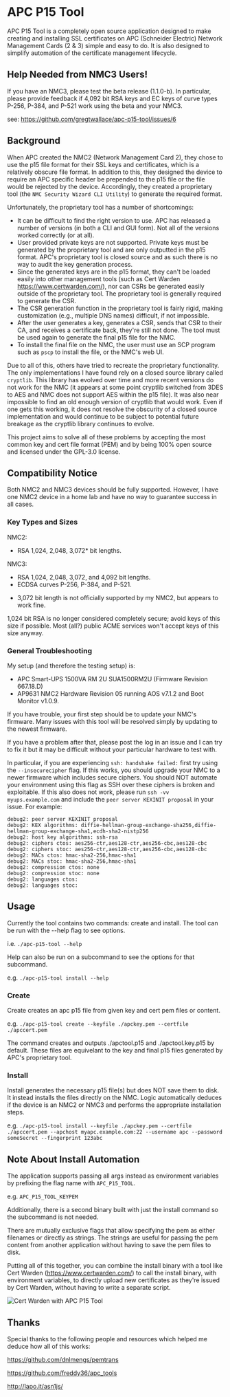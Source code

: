 # APC P15 Tool

APC P15 Tool is a completely open source application designed to make 
creating and installing SSL certificates on APC (Schneider Electric) 
Network Management Cards (2 & 3) simple and easy to do. It is also 
designed to simplify automation of the certificate management lifecycle.

## Help Needed from NMC3 Users!

If you have an NMC3, please test the beta release (1.1.0-b). In particular,
please provide feedback if 4,092 bit RSA keys and EC keys of curve types
P-256, P-384, and P-521 work using the beta and your NMC3.

see: https://github.com/gregtwallace/apc-p15-tool/issues/6

## Background

When APC created the NMC2 (Network Management Card 2), they chose to use 
the p15 file format for their SSL keys and certificates, which is a 
relatively obscure file format. In addition to this, they designed the
device to require an APC specific header be prepended to the p15 file
or the file would be rejected by the device. Accordingly, they created 
a proprietary tool (the `NMC Security Wizard CLI Utility`) to generate
the required format.

Unfortunately, the proprietary tool has a number of shortcomings:
- It can be difficult to find the right version to use. APC has released
  a number of versions (in both a CLI and GUI form). Not all of the
  versions worked correctly (or at all).
- User provided private keys are not supported. Private keys must be 
  generated by the proprietary tool and are only outputted in the p15 
  format. APC's proprietary tool is closed source and as such there is 
  no way to audit the key generation process.
- Since the generated keys are in the p15 format, they can't be loaded
  easily into other management tools (such as Cert Warden
  https://www.certwarden.com/), nor can CSRs be generated easily 
  outside of the proprietary tool. The proprietary tool is generally
  required to generate the CSR.
- The CSR generation function in the proprietary tool is fairly rigid,
  making customization (e.g., multiple DNS names) difficult, if not 
  impossible.
- After the user generates a key, generates a CSR, sends that CSR to 
  their CA, and receives a certificate back, they're still not done.
  The tool must be used again to generate the final p15 file for the
  NMC.
- To install the final file on the NMC, the user must use an SCP
  program such as `pscp` to install the file, or the NMC's web UI.

Due to all of this, others have tried to recreate the proprietary
functionality. The only implementations I have found rely on a closed
source library called `cryptlib`. This library has evolved over time
and more recent versions do not work for the NMC (it appears at some
point cryptlib switched from 3DES to AES and NMC does not support
AES within the p15 file). It was also near impossible to find an old
enough version of cryptlib that would work. Even if one gets this 
working, it does not resolve the obscurity of a closed source 
implementation and would continue to be subject to potential future
breakage as the cryptlib library continues to evolve.

This project aims to solve all of these problems by accepting the most
common key and cert file format (PEM) and by being 100% open source
and licensed under the GPL-3.0 license.

## Compatibility Notice

Both NMC2 and NMC3 devices should be fully supported. However, I have one
NMC2 device in a home lab and have no way to guarantee success in all cases.

### Key Types and Sizes

NMC2:
- RSA 1,024, 2,048, 3,072* bit lengths.

NMC3:
- RSA 1,024, 2,048, 3,072, and 4,092 bit lengths.
- ECDSA curves P-256, P-384, and P-521. 

* 3,072 bit length is not officially supported by my NMC2, but appears to work
  fine.

1,024 bit RSA is no longer considered completely secure; avoid keys of 
this size if possible. Most (all?) public ACME services won't accept keys 
of this size anyway.

### General Troubleshooting

My setup (and therefore the testing setup) is:
- APC Smart-UPS 1500VA RM 2U SUA1500RM2U (Firmware Revision 667.18.D)
- AP9631 NMC2 Hardware Revision 05 running AOS v7.1.2 and Boot Monitor 
  v1.0.9.

If you have trouble, your first step should be to update your NMC's firmware.
Many issues with this tool will be resolved simply by updating to the newest
firmware.

If you have a problem after that, please post the log in an issue and I can 
try to fix it but it may be difficult without your particular hardware to 
test with.

In particular, if you are experiencing `ssh: handshake failed:` first try
using the `--insecurecipher` flag. If this works, you should upgrade your
NMC to a newer firmware which includes secure ciphers. You should NOT automate
your environment using this flag as SSH over these ciphers is broken and
exploitable. If this also does not work, please run `ssh -vv myups.example.com`
and include the `peer server KEXINIT proposal` in your issue. For example:

```
debug2: peer server KEXINIT proposal
debug2: KEX algorithms: diffie-hellman-group-exchange-sha256,diffie-hellman-group-exchange-sha1,ecdh-sha2-nistp256
debug2: host key algorithms: ssh-rsa
debug2: ciphers ctos: aes256-ctr,aes128-ctr,aes256-cbc,aes128-cbc
debug2: ciphers stoc: aes256-ctr,aes128-ctr,aes256-cbc,aes128-cbc
debug2: MACs ctos: hmac-sha2-256,hmac-sha1
debug2: MACs stoc: hmac-sha2-256,hmac-sha1
debug2: compression ctos: none
debug2: compression stoc: none
debug2: languages ctos:
debug2: languages stoc:
```

## Usage

Currently the tool contains two commands: create and install. The tool 
can be run with the --help flag to see options.

i.e. `./apc-p15-tool --help`

Help can also be run on a subcommand to see the options for that 
subcommand.

e.g. `./apc-p15-tool install --help`

### Create

Create creates an apc p15 file from given key and cert pem files or 
content.

e.g. `./apc-p15-tool create --keyfile ./apckey.pem --certfile ./apccert.pem`

The command creates and outputs ./apctool.p15 and ./apctool.key.p15 by
default. These files are equivelant to the key and final p15 files
generated by APC's proprietary tool.

### Install

Install generates the necessary p15 file(s) but does NOT save them to
disk. It instead installs the files directly on the NMC. Logic
automatically deduces if the device is an NMC2 or NMC3 and performs
the appropriate installation steps.

e.g. `./apc-p15-tool install --keyfile ./apckey.pem --certfile ./apccert.pem --apchost myapc.example.com:22 --username apc --password someSecret --fingerprint 123abc`

## Note About Install Automation

The application supports passing all args instead as environment 
variables by prefixing the flag name with `APC_P15_TOOL`. 

e.g. `APC_P15_TOOL_KEYPEM`

Additionally, there is a second binary built with just the install
command so the subcommand is not needed.

There are mutually exclusive flags that allow specifying the pem 
as either filenames or directly as strings. The strings are useful 
for passing the pem content from another application without having 
to save the pem files to disk.

Putting all of this together, you can combine the install binary with 
a tool like Cert Warden (https://www.certwarden.com/) to call the 
install binary, with environment variables, to directly upload new 
certificates as they're issued by Cert Warden, without having to write a 
separate script.

![Cert Warden with APC P15 Tool](https://raw.githubusercontent.com/gregtwallace/apc-p15-tool/main/img/apc-p15-tool.png)

## Thanks

Special thanks to the following people and resources which helped me 
deduce how all of this works:

https://github.com/dnlmengs/pemtrans

https://github.com/freddy36/apc_tools

http://lapo.it/asn1js/
